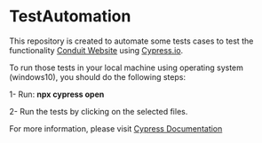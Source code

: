 # TestAutomation
This repository is created to automate some tests cases to test the functionality [Conduit Website](http://react-redux.realworld.io/#/login?_k=plujfs) using [Cypress.io](https://www.cypress.io/). 

To run those tests in your local machine using operating system (windows10), you should do the following steps:



  1- Run: **npx cypress open**



  2- Run the tests by clicking on the selected files.

For more information, please visit [Cypress Documentation](https://docs.cypress.io/guides/getting-started/installing-cypress.html#Opening-Cypress)


